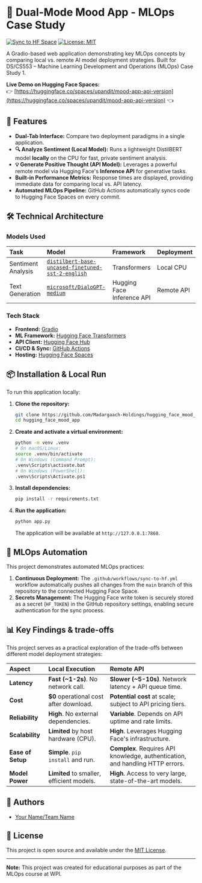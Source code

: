 # 🌟 Dual-Mode Mood App - MLOps Case Study

[![Sync to HF Space](https://github.com/Madargaach-Holdings/hugging_face_mood_app/actions/workflows/sync-to-hf.yml/badge.svg)](https://github.com/Madargaach-Holdings/hugging_face_mood_app/actions/workflows/sync-to-hf.yml)
[![License: MIT](https://img.shields.io/badge/License-MIT-yellow.svg)](https://opensource.org/licenses/MIT)

A Gradio-based web application demonstrating key MLOps concepts by comparing local vs. remote AI model deployment strategies. Built for DS/CS553 – Machine Learning Development and Operations (MLOps) Case Study 1.

**Live Demo on Hugging Face Spaces:**  
👉 [https://huggingface.co/spaces/upandit/mood-app-api-version](https://huggingface.co/spaces/upandit/mood-app-api-version) 👈

## 🚀 Features

- **Dual-Tab Interface:** Compare two deployment paradigms in a single application.
- **🔍 Analyze Sentiment (Local Model):** Runs a lightweight DistilBERT model **locally** on the CPU for fast, private sentiment analysis.
- **💡 Generate Positive Thought (API Model):** Leverages a powerful remote model via Hugging Face's **Inference API** for generative tasks.
- **Built-in Performance Metrics:** Response times are displayed, providing immediate data for comparing local vs. API latency.
- **Automated MLOps Pipeline:** GitHub Actions automatically syncs code to Hugging Face Spaces on every commit.

## 🛠️ Technical Architecture

### Models Used
| Task | Model | Framework | Deployment |
| :--- | :--- | :--- | :--- |
| Sentiment Analysis | [`distilbert-base-uncased-finetuned-sst-2-english`](https://huggingface.co/distilbert-base-uncased-finetuned-sst-2-english) | Transformers | Local CPU |
| Text Generation | [`microsoft/DialoGPT-medium`](https://huggingface.co/microsoft/DialoGPT-medium) | Hugging Face Inference API | Remote API |

### Tech Stack
- **Frontend:** [Gradio](https://www.gradio.app/)
- **ML Framework:** [Hugging Face Transformers](https://huggingface.co/docs/transformers)
- **API Client:** [Hugging Face Hub](https://huggingface.co/docs/huggingface_hub)
- **CI/CD & Sync:** [GitHub Actions](https://github.com/features/actions)
- **Hosting:** [Hugging Face Spaces](https://huggingface.co/spaces)

## 📦 Installation & Local Run

To run this application locally:

1.  **Clone the repository:**
    ```bash
    git clone https://github.com/Madargaach-Holdings/hugging_face_mood_app
    cd hugging_face_mood_app
    ```

2.  **Create and activate a virtual environment:**
    ```bash
    python -m venv .venv
    # On macOS/Linux:
    source .venv/bin/activate
    # On Windows (Command Prompt):
    .venv\Scripts\activate.bat
    # On Windows (PowerShell):
    .venv\Scripts\Activate.ps1
    ```

3.  **Install dependencies:**
    ```bash
    pip install -r requirements.txt
    ```

4.  **Run the application:**
    ```bash
    python app.py
    ```
    The application will be available at `http://127.0.0.1:7860`.

## 🤖 MLOps Automation

This project demonstrates automated MLOps practices:

1.  **Continuous Deployment:** The `.github/workflows/sync-to-hf.yml` workflow automatically pushes all changes from the `main` branch of this repository to the connected Hugging Face Space.
2.  **Secrets Management:** The Hugging Face write token is securely stored as a secret (`HF_TOKEN`) in the GitHub repository settings, enabling secure authentication for the sync process.

## 📊 Key Findings & trade-offs

This project serves as a practical exploration of the trade-offs between different model deployment strategies:

| Aspect | Local Execution | Remote API |
| :--- | :--- | :--- |
| **Latency** | **Fast (~1-2s)**. No network call. | **Slower (~5-10s)**. Network latency + API queue time. |
| **Cost** | **$0** operational cost after download. | **Potential cost** at scale; subject to API pricing tiers. |
| **Reliability** | **High**. No external dependencies. | **Variable**. Depends on API uptime and rate limits. |
| **Scalability** | **Limited** by host hardware (CPU). | **High**. Leverages Hugging Face's infrastructure. |
| **Ease of Setup** | **Simple**. `pip install` and run. | **Complex**. Requires API knowledge, authentication, and handling HTTP errors. |
| **Model Power** | **Limited** to smaller, efficient models. | **High**. Access to very large, state-of-the-art models. |

## 👥 Authors

- [Your Name/Team Name](https://github.com/your-profile)

## 📝 License

This project is open source and available under the [MIT License](LICENSE).

---

**Note:** This project was created for educational purposes as part of the MLOps course at WPI.